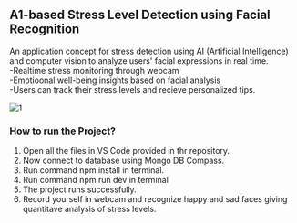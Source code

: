 ## A1-based Stress Level Detection using Facial Recognition  
An application concept for stress detection using AI (Artificial Intelligence) and computer vision to analyze users' facial expressions in real time.  
-Realtime stress monitoring through webcam  
-Emotioonal well-being insights based on facial analysis  
-Users can track their stress levels and recieve personalized tips.    

![1](https://github.com/user-attachments/assets/f80c2974-8a58-4bb6-b670-809be5788289)
### How to run the Project?
1. Open all the files in VS Code provided in thr repository.
2. Now connect to database using Mongo DB Compass.
3. Run command npm install in terminal.
4. Run command npm run dev in terminal
5. The project runs successfully.
6. Record yourself in webcam and recognize happy and sad faces giving quantitave analysis of stress levels.
